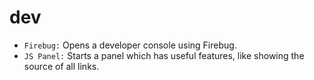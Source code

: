 # dev

- `Firebug:` Opens a developer console using Firebug.
- `JS Panel:` Starts a panel which has useful features, like showing the source of all links.
